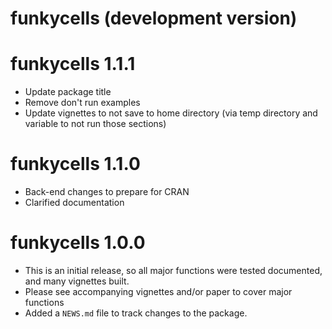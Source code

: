 # funkycells (development version)

# funkycells 1.1.1

* Update package title
* Remove don't run examples
* Update vignettes to not save to home directory (via temp directory and variable to not run those sections)

# funkycells 1.1.0

* Back-end changes to prepare for CRAN
* Clarified documentation

# funkycells 1.0.0

* This is an initial release, so all major functions were tested documented, and many vignettes built.
* Please see accompanying vignettes and/or paper to cover major functions
* Added a `NEWS.md` file to track changes to the package.

